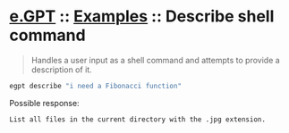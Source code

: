 # [e.GPT](../README.md) :: [Examples](./README.md) :: Describe shell command

> Handles a user input as a shell command and attempts to provide a description of it.

```bash
egpt describe "i need a Fibonacci function"
```

Possible response:

```
List all files in the current directory with the .jpg extension.
```
